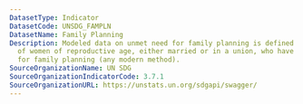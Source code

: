 ```yaml
---
DatasetType: Indicator
DatasetCode: UNSDG_FAMPLN
DatasetName: Family Planning
Description: Modeled data on unmet need for family planning is defined as the percentage
  of women of reproductive age, either married or in a union, who have an unmet need
  for family planning (any modern method).
SourceOrganizationName: UN SDG
SourceOrganizationIndicatorCode: 3.7.1
SourceOrganizationURL: https://unstats.un.org/sdgapi/swagger/
---
```


